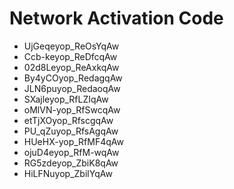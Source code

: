 # Network Activation Code
* UjGeqeyop_ReOsYqAw
* Ccb-keyop_ReDfcqAw
* 02d8Leyop_ReAxkqAw
* By4yCOyop_RedagqAw
* JLN6puyop_RedaoqAw
* SXajleyop_RfLZIqAw
* oMlVN-yop_RfSwcqAw
* etTjXOyop_RfscgqAw
* PU_qZuyop_RfsAgqAw
* HUeHX-yop_RfMF4qAw
* ojuD4eyop_RfM-wqAw
* RG5zdeyop_ZbiK8qAw
* HiLFNuyop_ZbilYqAw